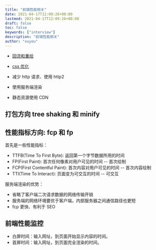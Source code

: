 ```yaml
---
title: "前端性能相关"
date: 2021-04-17T12:09:26+08:00
lastmod: 2021-04-17T12:09:26+08:00
draft: false
toc: false
keywords: ["interview"]
description: "前端性能相关"
author: "xuyou"
---
```


- [回流和重绘](../html/#如何减少)
- [css 优化](../css/#css-优化)

- 减少 http 请求、使用 http2
- 使用服务端渲染
- 静态资源使用 CDN

## 打包方向 tree shaking 和 minify

## 性能指标方向: fcp 和 fp

首先是一些性能指标：

- TTFB(Time To First Byte): 返回第一个字节数据所用的时间
- FP(First Paint): 首次任何像素对用户可见的时间 -- 首次绘制
- FCP(First Contentful Paint): 首次内容对用户可见的时间 -- 首次内容绘制
- TTI(Time To Interact): 页面变为可交互的时间 -- 可交互

服务端渲染的优势：

- 省略了客户端二次请求数据的网络传输开销
- 服务端的网络环境要优于客户端，内部服务器之间通信路径也更短
- fcp 更快、有利于 SEO

## 前端性能监控

- 白屏时间：输入网址，到页面开始显示内容的时间。
- 首屏时间：输入网址，到页面完全渲染的时间。
